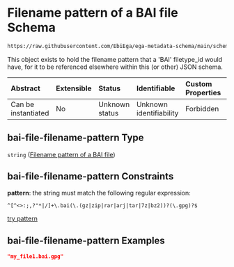 # Filename pattern of a BAI file Schema

```txt
https://raw.githubusercontent.com/EbiEga/ega-metadata-schema/main/schemas/EGA.common-definitions.json#/definitions/bai-file-filename-pattern
```

This object exists to hold the filename pattern that a 'BAI' filetype\_id would have, for it to be referenced elsewhere within this (or other) JSON schema.

| Abstract            | Extensible | Status         | Identifiable            | Custom Properties | Additional Properties | Access Restrictions | Defined In                                                                                           |
| :------------------ | :--------- | :------------- | :---------------------- | :---------------- | :-------------------- | :------------------ | :--------------------------------------------------------------------------------------------------- |
| Can be instantiated | No         | Unknown status | Unknown identifiability | Forbidden         | Allowed               | none                | [EGA.common-definitions.json\*](../../../schemas/EGA.common-definitions.json "open original schema") |

## bai-file-filename-pattern Type

`string` ([Filename pattern of a BAI file](ega-12-definitions-filename-pattern-of-a-bai-file.md))

## bai-file-filename-pattern Constraints

**pattern**: the string must match the following regular expression:&#x20;

```regexp
^[^<>:;,?"*|/]+\.bai(\.(gz|zip|rar|arj|tar|7z|bz2))?(\.gpg)?$
```

[try pattern](https://regexr.com/?expression=%5E%5B%5E%3C%3E%3A%3B%2C%3F%22*%7C%2F%5D%2B%5C.bai\(%5C.\(gz%7Czip%7Crar%7Carj%7Ctar%7C7z%7Cbz2\)\)%3F\(%5C.gpg\)%3F%24 "try regular expression with regexr.com")

## bai-file-filename-pattern Examples

```json
"my_file1.bai.gpg"
```
